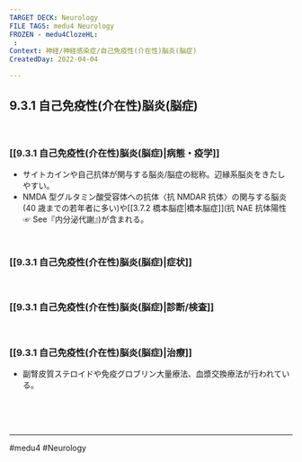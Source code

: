 ```yaml
---
TARGET DECK: Neurology
FILE TAGS: medu4 Neurology
FROZEN - medu4ClozeHL:
 : 
Context: 神経/神経感染症/自己免疫性(介在性)脳炎(脳症)
CreatedDay: 2022-04-04

---
```


## 9.3.1 自己免疫性(介在性)脳炎(脳症)

<br>

### [[9.3.1 自己免疫性(介在性)脳炎(脳症)|病態・疫学]]
* サイトカインや自己抗体が関与する脳炎/脳症の総称。辺縁系脳炎をきたしやすい。 
* NMDA 型グルタミン酸受容体への抗体〈抗 NMDAR 抗体〉の関与する脳炎(40 歳までの若年者に多い)や[[3.7.2 橋本脳症|橋本脳症]](抗 NAE 抗体陽性 ☞ See『内分泌代謝』)が含まれる。

<br>

### [[9.3.1 自己免疫性(介在性)脳炎(脳症)|症状]]


<br>

### [[9.3.1 自己免疫性(介在性)脳炎(脳症)|診断/検査]]


<br>

### [[9.3.1 自己免疫性(介在性)脳炎(脳症)|治療]]
* 副腎皮質ステロイドや免疫グロブリン大量療法、血漿交換療法が行われている。


<br><br><br>

---
#medu4 #Neurology 